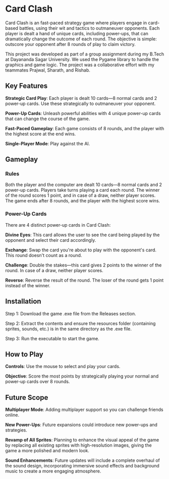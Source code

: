 # **Card Clash**

Card Clash is an fast-paced strategy game where players engage in card-based battles, using their wit and tactics to outmaneuver opponents. Each player is dealt a hand of unique cards, including power-ups, that can dramatically change the outcome of each round. The objective is simple: outscore your opponent after 8 rounds of play to claim victory.

This project was developed as part of a group assignment during my B.Tech at Dayananda Sagar University. We used the Pygame library to handle the graphics and game logic. The project was a collaborative effort with my teammates Prajwal, Sharath, and Rishab.

## **Key Features**

**Strategic Card Play**: Each player is dealt 10 cards—8 normal cards and 2 power-up cards. Use these strategically to outmaneuver your opponent.

**Power-Up Cards**: Unleash powerful abilities with 4 unique power-up cards that can change the course of the game.

**Fast-Paced Gameplay**: Each game consists of 8 rounds, and the player with the highest score at the end wins.

**Single-Player Mode**: Play against the AI.


## **Gameplay**

### **Rules**

Both the player and the computer are dealt 10 cards—8 normal cards and 2 power-up cards.
Players take turns playing a card each round.
The winner of the round scores 1 point, and in case of a draw, neither player scores.
The game ends after 8 rounds, and the player with the highest score wins.

### **Power-Up Cards**

There are 4 distinct power-up cards in Card Clash:

**Divine Eyes**: This card allows the user to see the card being played by the opponent and select their card accordingly.

**Exchange**: Swap the card you're about to play with the opponent's card. This round doesn't count as a round.

**Challenge**: Double the stakes—this card gives 2 points to the winner of the round. In case of a draw, neither player scores.

**Reverse**: Reverse the result of the round. The loser of the round gets 1 point instead of the winner.

## **Installation**

Step 1: Download the game .exe file from the Releases section.

Step 2: Extract the contents and ensure the resources folder (containing sprites, sounds, etc.) is in the same directory as the .exe file.

Step 3: Run the executable to start the game.

## **How to Play**

**Controls**: Use the mouse to select and play your cards.

**Objective**: Score the most points by strategically playing your normal and power-up cards over 8 rounds.

## **Future Scope**

**Multiplayer Mode**: Adding multiplayer support so you can challenge friends online.

**New Power-Ups**: Future expansions could introduce new power-ups and strategies.

**Revamp of All Sprites**: Planning to enhance the visual appeal of the game by replacing all existing sprites with high-resolution images, giving the game a more polished and modern look.

**Sound Enhancements**: Future updates will include a complete overhaul of the sound design, incorporating immersive sound effects and background music to create a more engaging atmosphere.
